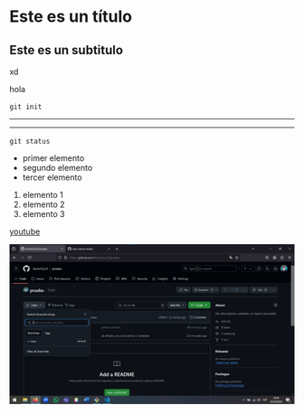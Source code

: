 # Este es un título
## Este es un subtitulo
xd

hola

```
git init 

```
---
___
`git status`


* primer elemento
* segundo elemento
* tercer elemento

1. elemento 1
2. elemento 2
3. elemento 3

[youtube](https://youtube.com "click to go a youtube")

![estructura del repo](./img/estructurarepo.png "tres ramas")
